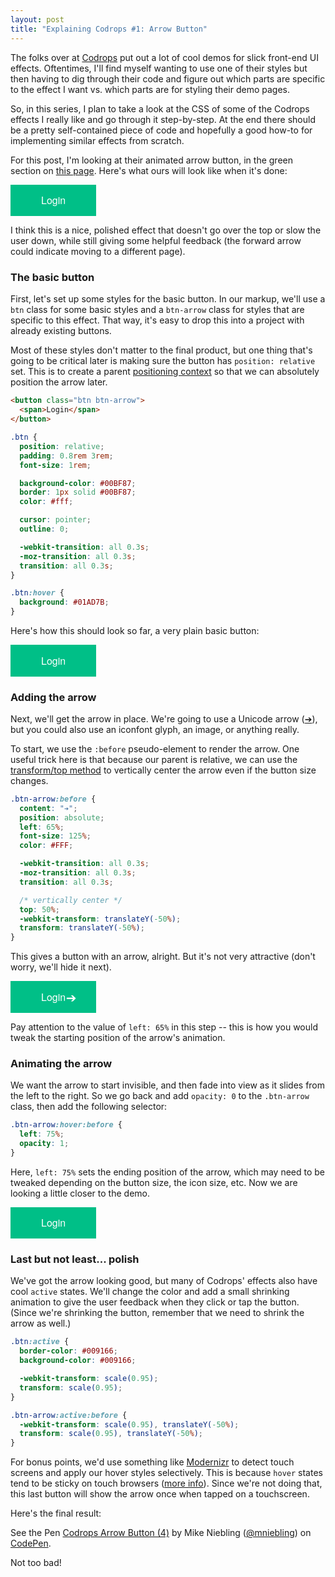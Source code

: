 ```yaml
---
layout: post
title: "Explaining Codrops #1: Arrow Button"
---
```


The folks over at [Codrops](http://tympanus.net/codrops/) put out a lot of cool demos for slick front-end UI effects. Oftentimes, I'll find myself wanting to use one of their styles but then having to dig through their  code and figure out which parts are specific to the effect I want vs. which parts are for styling their demo pages.

So, in this series, I plan to take a look at the CSS of some of the Codrops effects I really like and go through it step-by-step. At the end there should be a pretty self-contained piece of code and hopefully a good how-to for implementing similar effects from scratch.

For this post, I'm looking at their animated arrow button, in the green section on [this page](http://tympanus.net/Development/CreativeButtons/). Here's what ours will look like when it's done:

<button class="post-btn post-btn-2 post-btn-3 post-btn-4"><span>Login</span></button>

I think this is a nice, polished effect that doesn't go over the top or slow the user down, while still giving some helpful feedback (the forward arrow could indicate moving to a different page).


### The basic button

First, let's set up some styles for the basic button. In our markup, we'll use a `btn` class for some basic styles and a `btn-arrow` class for styles that are specific to this effect. That way, it's easy to drop this into a project with already existing buttons.

Most of these styles don't matter to the final product, but one thing that's going to be critical later is making sure the button has `position: relative` set. This is to create a parent [positioning context](http://blog.teamtreehouse.com/css-positioning) so that we can absolutely position the arrow later.

```html
<button class="btn btn-arrow">
  <span>Login</span>
</button>
```

```css
.btn {
  position: relative;
  padding: 0.8rem 3rem;
  font-size: 1rem;

  background-color: #00BF87;
  border: 1px solid #00BF87;
  color: #fff;

  cursor: pointer;
  outline: 0;

  -webkit-transition: all 0.3s;
  -moz-transition: all 0.3s;
  transition: all 0.3s;
}

.btn:hover {
  background: #01AD7B;
}
```

Here's how this should look so far, a very plain basic button:

<button class="post-btn"><span>Login</span></button>


### Adding the arrow

Next, we'll get the arrow in place. We're going to use a Unicode arrow ([➔](http://copypastecharacter.com/arrows)), but you could also use an iconfont glyph, an image, or anything really.

To start, we use the `:before` pseudo-element to render the arrow. One useful trick here is that because our parent is relative, we can use the [transform/top method](http://zerosixthree.se/vertical-align-anything-with-just-3-lines-of-css/) to vertically center the arrow even if the button size changes.

```css
.btn-arrow:before {
  content: "➔";
  position: absolute;
  left: 65%;
  font-size: 125%;
  color: #FFF;

  -webkit-transition: all 0.3s;
  -moz-transition: all 0.3s;
  transition: all 0.3s;

  /* vertically center */
  top: 50%;
  -webkit-transform: translateY(-50%);
  transform: translateY(-50%);
}
```

This gives a button with an arrow, alright. But it's not very attractive (don't worry, we'll hide it next).

<button class="post-btn post-btn-2"><span>Login</span></button>

Pay attention to the value of `left: 65%` in this step -- this is how you would tweak the starting position of the arrow's animation.


### Animating the arrow

We want the arrow to start invisible, and then fade into view as it slides from the left to the right. So we go back and add `opacity: 0` to the `.btn-arrow` class, then add the following selector:

```css
.btn-arrow:hover:before {
  left: 75%;
  opacity: 1;
}
```

Here, `left: 75%` sets the ending position of the arrow, which may need to be tweaked depending on the button size, the icon size, etc. Now we are looking a little closer to the demo.

<button class="post-btn post-btn-2 post-btn-3"><span>Login</span></button>


### Last but not least... polish

We've got the arrow looking good, but many of Codrops' effects also have cool `active` states. We'll change the color and add a small shrinking animation to give the user feedback when they click or tap the button. (Since we're shrinking the button, remember that we need to shrink the arrow as well.)

```css
.btn:active {
  border-color: #009166;
  background-color: #009166;

  -webkit-transform: scale(0.95);
  transform: scale(0.95);
}

.btn-arrow:active:before {
  -webkit-transform: scale(0.95), translateY(-50%);
  transform: scale(0.95), translateY(-50%);
}
```

For bonus points, we'd use something like [Modernizr](http://modernizr.com/) to detect touch screens and apply our hover styles selectively. This is because `hover` states tend to be sticky on touch browsers ([more info](http://stackoverflow.com/questions/17233804/how-to-prevent-sticky-hover-effects-for-buttons-on-touch-devices)). Since we're not doing that, this last button will show the arrow once when tapped on a touchscreen.

Here's the final result:

<p data-height="400" data-theme-id="12949" data-slug-hash="rVNGxV" data-default-tab="result" data-user="mniebling" class='codepen'>See the Pen <a href='http://codepen.io/mniebling/pen/rVNGxV/'>Codrops Arrow Button (4)</a> by Mike Niebling (<a href='http://codepen.io/mniebling'>@mniebling</a>) on <a href='http://codepen.io'>CodePen</a>.</p>
<script async src="//assets.codepen.io/assets/embed/ei.js"></script>

Not too bad!


<style>
.post-btn {
  position: relative;
  padding: 0.8rem 3rem;
  font-family: 'Helvetica Neue', Helvetica, Arial, sans-serif;
  font-size: 1rem;
  background-color: #00BF87;
  border: 1px solid #00BF87;
  color: #fff;
  cursor: pointer;
  outline: 0;
  -webkit-transition: all 0.3s;
  -moz-transition: all 0.3s;
  transition: all 0.3s;
}

.post-btn:hover {
  background: #01AD7B;
}

.post-btn-2:before {
  content: "➔";
  position: absolute;
  left: 65%;
  font-size: 125%;
  color: #FFF;

  -webkit-transition: all 0.3s;
  -moz-transition: all 0.3s;
  transition: all 0.3s;

  /* vertically center */
  top: 50%;
  -webkit-transform: translateY(-50%);
  transform: translateY(-50%);
}

.post-btn-3:before {
  opacity: 0;
}

.post-btn-3:hover:before {
  left: 75%;
  opacity: 1;
}

.post-btn-4:active {
  border-color: #009166;
  background-color: #009166;
  -webkit-transform: scale(0.95);
  transform: scale(0.95);
}

.post-btn-4:active:before {
  -webkit-transform: scale(0.95), translateY(-50%);
  transform: scale(0.95), translateY(-50%);
}
</style>
